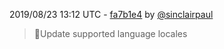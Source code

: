 2019/08/23 13:12 UTC - [fa7b1e4](https://github.com/hassio-addons/addon-firefly-iii/commit/fa7b1e4653854232525cd2c1c0dfcd23d82beb40) by [@sinclairpaul](https://github.com/sinclairpaul)
> 🔨Update supported language locales 

